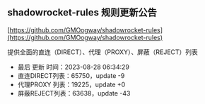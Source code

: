 ## shadowrocket-rules 规则更新公告

[https://github.com/GMOogway/shadowrocket-rules](https://github.com/GMOogway/shadowrocket-rules)

提供全面的直连（DIRECT）、代理（PROXY）、屏蔽（REJECT）列表
- 最后 更新 时间：2023-08-28 06:34:29
- 直连DIRECT列表：65750，update -9
- 代理PROXY 列表：19225，update +0
- 屏蔽REJECT列表：63638，update -43